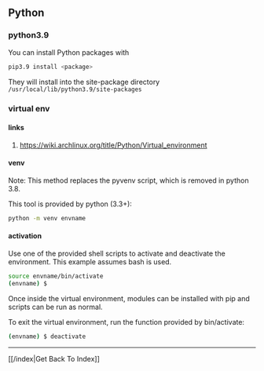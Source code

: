 ## Python

### python3.9

You can install Python packages with

```sh
pip3.9 install <package>
```

They will install into the site-package directory `/usr/local/lib/python3.9/site-packages`

### virtual env

#### links

1. https://wiki.archlinux.org/title/Python/Virtual_environment

#### venv

Note: This method replaces the pyvenv script, which is removed in python 3.8.

This tool is provided by python (3.3+):

```sh
python -m venv envname
```

#### activation

Use one of the provided shell scripts to activate and deactivate the environment. This example assumes bash is used.

```sh
source envname/bin/activate
(envname) $
```

Once inside the virtual environment, modules can be installed with pip and scripts can be run as normal.

To exit the virtual environment, run the function provided by bin/activate:

```sh
(envname) $ deactivate
```

---

[[/index|Get Back To Index]]
